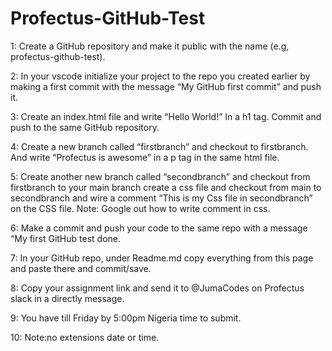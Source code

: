 # Profectus-GitHub-Test
1: Create a GitHub repository and make it public with the name (e.g, profectus-github-test).


2: In your vscode initialize your project to the repo you created earlier by making a first commit with the message “My GitHub first commit” and push it.


3: Create an index.html file and write “Hello World!” In a h1 tag. Commit and push to the same GitHub repository.


4: Create a new branch called “firstbranch” and checkout to firstbranch. And write “Profectus is awesome” in a p tag in the same html file.


5: Create another new branch called “secondbranch” and checkout from firstbranch to your main branch create a css file and checkout from main to secondbranch and wire a comment “This is my Css file in secondbranch” on the CSS file. Note: Google out how to write comment in css.


6: Make a commit and push your code to the same repo with a message “My first GitHub test done.


7: In your GitHub repo, under Readme.md copy everything from this page and paste there and commit/save.


8: Copy your assignment link and send it to @JumaCodes on Profectus slack in a directly message.


9: You have till Friday by 5:00pm Nigeria time to submit.


10: Note:no extensions date or time.
